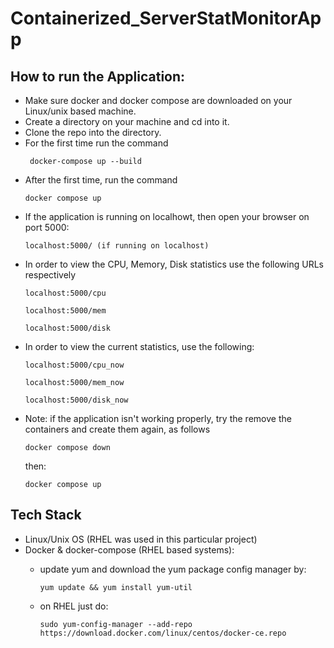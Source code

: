 # Containerized_ServerStatMonitorApp

## How to run the Application:
 - Make sure docker and docker compose are downloaded on your Linux/unix based machine.
 - Create a directory on your machine and cd into it.
 - Clone the repo into the directory.
 - For the first time run the command
   ```shell
    docker-compose up --build
   ```
 - After the first time, run the command
    ```shell
   docker compose up
   ```
 - If the application is running on localhowt, then open your browser on port 5000:
    ```shell
   localhost:5000/ (if running on localhost)
    ```
 - In order to view the CPU, Memory, Disk statistics use the following URLs respectively
    ```shell
   localhost:5000/cpu
    ```
    ```shell
   localhost:5000/mem
    ```
   ```shell
   localhost:5000/disk
    ```
  - In order to view the current statistics, use the following:
     ```shell
     localhost:5000/cpu_now
     ```
     ```shell
     localhost:5000/mem_now
     ```
     ```shell
     localhost:5000/disk_now
     ```
- Note: if the application isn't working properly, try the remove the containers and create them again, as follows
     ```shell
     docker compose down
     ```
     then:
     ```shell
     docker compose up
     ```
  
 ## Tech Stack
 - Linux/Unix OS (RHEL was used in this particular project)
 - Docker & docker-compose (RHEL based systems):
   - update yum and download the yum package config manager by:
     
     ```shell
     yum update && yum install yum-util
      ```
   - on RHEL just do:
     ```shell
     sudo yum-config-manager --add-repo https://download.docker.com/linux/centos/docker-ce.repo
      ```
   
